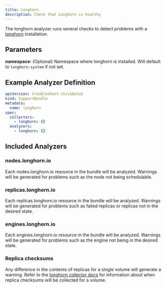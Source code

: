 ```yaml
---
title: Longhorn
description: Check that Longhorn is healthy
---
```


The longhorn analyzer runs several checks to detect problems with a [longhorn](https://longhorn.io) installation.

## Parameters

**namespace:** (Optional) Namespace where longhorn is installed. Will default to `longhorn-system` if not set.

## Example Analyzer Definition

```yaml
apiVersion: troubleshoot.sh/v1beta2
kind: SupportBundle
metadata:
  name: longhorn
spec:
  collectors:
    - longhorn: {}
  analyzers:
    - longhorn: {}
```

## Included Analyzers

### nodes.longhorn.io

Each nodes.longhorn.io resource in the bundle will be analyzed.
Warnings will be generated for problems such as the node not being schedulable.

### replicas.longhorn.io

Each replicas.longhorn.io resource in the bundle will be analyzed.
Warnings will be generated for problems such as failed replicas or replicas not in the desired state.

### engines.longhorn.io

Each engines.longhorn.io resource in the bundle will be analyzed.
Warnings will be generated for problems such as the engine not being in the desired state.

### Replica checksums

Any difference in the contents of replicas for a single volume will generate a warning.
Refer to the [longhorn collector docs](/collect/longhorn/) for information about when replica checksums will be collected for a volume.
